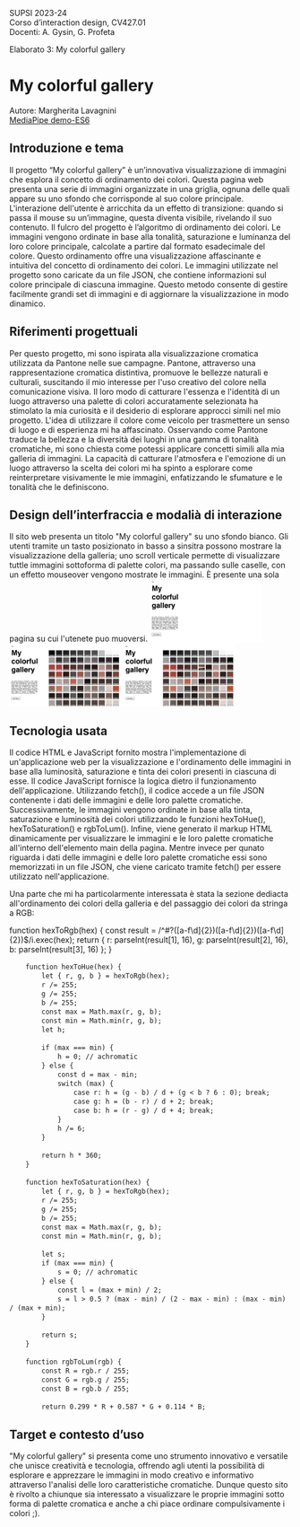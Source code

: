 SUPSI 2023-24  
Corso d’interaction design, CV427.01  
Docenti: A. Gysin, G. Profeta  

Elaborato 3: My colorful gallery 

# My colorful gallery
Autore: Margherita Lavagnini  
[MediaPipe demo-ES6](https://margheritalavagnini.github.io/my_colorful_gallery/)


## Introduzione e tema
Il progetto “My colorful gallery” è un’innovativa visualizzazione di immagini che esplora il concetto di ordinamento dei colori. Questa pagina web presenta una serie di immagini organizzate in una griglia, ognuna delle quali appare su uno sfondo che corrisponde al suo colore principale. L'interazione dell'utente è arricchita da un effetto di transizione: quando si passa il mouse su un’immagine, questa diventa visibile, rivelando il suo contenuto.
Il fulcro del progetto è l’algoritmo di ordinamento dei colori. Le immagini vengono ordinate in base alla tonalità, saturazione e luminanza del loro colore principale, calcolate a partire dal formato esadecimale del colore. Questo ordinamento offre una visualizzazione affascinante e intuitiva del concetto di ordinamento dei colori.
Le immagini utilizzate nel progetto sono caricate da un file JSON, che contiene informazioni sul colore principale di ciascuna immagine. Questo metodo consente di gestire facilmente grandi set di immagini e di aggiornare la visualizzazione in modo dinamico.

## Riferimenti progettuali
Per questo progetto, mi sono ispirata alla visualizzazione cromatica utilizzata da Pantone nelle sue campagne. Pantone, attraverso una rappresentazione cromatica distintiva, promuove le bellezze naturali e culturali, suscitando il mio interesse per l'uso creativo del colore nella comunicazione visiva. Il loro modo di catturare l'essenza e l'identità di un luogo attraverso una palette di colori accuratamente selezionata ha stimolato la mia curiosità e il desiderio di esplorare approcci simili nel mio progetto.
L'idea di utilizzare il colore come veicolo per trasmettere un senso di luogo e di esperienza mi ha affascinato. Osservando come Pantone traduce la bellezza e la diversità dei luoghi in una gamma di tonalità cromatiche, mi sono chiesta come potessi applicare concetti simili alla mia galleria di immagini. La capacità di catturare l'atmosfera e l'emozione di un luogo attraverso la scelta dei colori mi ha spinto a esplorare come reinterpretare visivamente le mie immagini, enfatizzando le sfumature e le tonalità che le definiscono.


## Design dell’interfraccia e modalià di interazione
Il sito web presenta un titolo "My colorful gallery" su uno sfondo bianco. Gli utenti tramite un tasto posizionato in basso a sinsitra possono mostrare la visualizzazione della galleria; uno scroll verticale permette di visualizzare tuttle immagini sottoforma di palette colori, ma passando sulle caselle, con un effetto mouseover vengono mostrate le immagini. È presente una sola pagina su cui l'utenete puo muoversi. 
[<img src="doc/Lavagnini-Margherita_MOODY-progetto_01.jpg" width="200">]()
[<img src="doc/Lavagnini-Margherita_MOODY-progetto_02.jpg" width="200">]()
[<img src="doc/Lavagnini-Margherita_MOODY-progetto_03.jpg" width="200">]()


## Tecnologia usata
Il codice HTML e JavaScript fornito mostra l'implementazione di un'applicazione web per la visualizzazione e l'ordinamento delle immagini in base alla luminosità, saturazione e tinta dei colori presenti in ciascuna di esse.
Il codice JavaScript fornisce la logica dietro il funzionamento dell'applicazione. Utilizzando fetch(), il codice accede a un file JSON contenente i dati delle immagini e delle loro palette cromatiche. Successivamente, le immagini vengono ordinate in base alla tinta, saturazione e luminosità dei colori utilizzando le funzioni hexToHue(), hexToSaturation() e rgbToLum(). Infine, viene generato il markup HTML dinamicamente per visualizzare le immagini e le loro palette cromatiche all'interno dell'elemento main della pagina.
Mentre invece per qunato riguarda i dati delle immagini e delle loro palette cromatiche essi sono memorizzati in un file JSON, che viene caricato tramite fetch() per essere utilizzato nell'applicazione.

Una parte che mi ha particolarmente interessata è stata la sezione dediacta all'ordinamento dei colori della galleria e del passaggio dei colori da stringa a RGB: 

function hexToRgb(hex) {
            const result = /^#?([a-f\d]{2})([a-f\d]{2})([a-f\d]{2})$/i.exec(hex);
            return {
                r: parseInt(result[1], 16),
                g: parseInt(result[2], 16),
                b: parseInt(result[3], 16)
            };
        }

        function hexToHue(hex) {
            let { r, g, b } = hexToRgb(hex);
            r /= 255;
            g /= 255;
            b /= 255;
            const max = Math.max(r, g, b);
            const min = Math.min(r, g, b);
            let h;

            if (max === min) {
                h = 0; // achromatic
            } else {
                const d = max - min;
                switch (max) {
                    case r: h = (g - b) / d + (g < b ? 6 : 0); break;
                    case g: h = (b - r) / d + 2; break;
                    case b: h = (r - g) / d + 4; break;
                }
                h /= 6;
            }

            return h * 360;
        }

        function hexToSaturation(hex) {
            let { r, g, b } = hexToRgb(hex);
            r /= 255;
            g /= 255;
            b /= 255;
            const max = Math.max(r, g, b);
            const min = Math.min(r, g, b);

            let s;
            if (max === min) {
                s = 0; // achromatic
            } else {
                const l = (max + min) / 2;
                s = l > 0.5 ? (max - min) / (2 - max - min) : (max - min) / (max + min);
            }

            return s;
        }

        function rgbToLum(rgb) {
            const R = rgb.r / 255;
            const G = rgb.g / 255;
            const B = rgb.b / 255;
            
            return 0.299 * R + 0.587 * G + 0.114 * B;





## Target e contesto d’uso
 "My colorful gallery" si presenta come uno strumento innovativo e versatile che unisce creatività e tecnologia, offrendo agli utenti la possibilità di esplorare e apprezzare le immagini in modo creativo e informativo attraverso l'analisi delle loro caratteristiche cromatiche. Dunque questo sito è rivolto a chiunque sia interessato a visualizzare le proprie immagini sotto forma di palette cromatica e anche a chi piace ordinare compulsivamente i colori ;).
